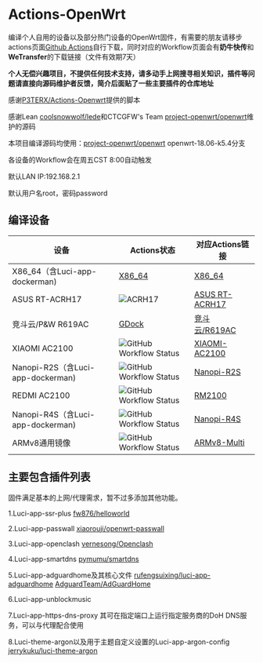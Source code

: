# Actions-OpenWrt
编译个人自用的设备以及部分热门设备的OpenWrt固件，有需要的朋友请移步actions页面[Github Actions](https://github.com/stephensund/Openwrt-Actions/actions)自行下载，同时对应的Workflow页面会有**奶牛快传**和**WeTransfer**的下载链接（文件有效期7天）

**个人无偿兴趣项目，不提供任何技术支持，请多动手上网搜寻相关知识，插件等问题请直接向源码维护者反馈，简介后面贴了一些主要插件的仓库地址**

感谢[P3TERX/Actions-Openwrt](https://github.com/P3TERX/Actions-OpenWrt)提供的脚本

感谢Lean [coolsnowwolf/lede](https://github.com/coolsnowwolf/lede)和CTCGFW's Team [project-openwrt/openwrt](https://github.com/project-openwrt/openwrt)维护的源码

本项目编译源码均使用：[project-openwrt/openwrt](https://github.com/project-openwrt/openwrt) openwrt-18.06-k5.4分支

各设备的Workflow会在周五CST 8:00自动触发

默认LAN IP:192.168.2.1

默认用户名root，密码password

## 编译设备
|   设备   |  Actions状态  |  对应Actions链接  |
|  ----  |  ----  |  ----  |
|  X86_64（含Luci-app-dockerman)  | [X86_64](https://img.shields.io/github/workflow/status/stephensund/Actions-OpenWrt/X86_64-Openwrt?style=flat-square) |  [X86_64](https://github.com/stephensund/Actions-OpenWrt/actions?query=workflow%3AX86_64-Openwrt)  |
|  ASUS RT-ACRH17  | ![ACRH17](https://img.shields.io/github/workflow/status/stephensund/Actions-OpenWrt/ACRH17-Openwrt?style=flat-square) |  [ASUS RT-ACRH17](https://github.com/stephensund/Actions-OpenWrt/actions?query=workflow%3AACRH17-Openwrt)  |
|  竞斗云/P&W R619AC  |  [GDock](https://img.shields.io/github/workflow/status/stephensund/Actions-OpenWrt/GDock-OpenWrt?style=flat-square)  |  [竞斗云/R619AC](https://github.com/stephensund/Actions-OpenWrt/actions?query=workflow%3AGDock-OpenWrt)  |
|  XIAOMI AC2100  |  <img alt="GitHub Workflow Status" src="https://img.shields.io/github/workflow/status/stephensund/Actions-OpenWrt/XIAOMI-AC2100-Openwrt?style=flat-square">  |  [XIAOMI-AC2100](https://github.com/stephensund/Actions-OpenWrt/actions?query=workflow%3AXIAOMI-AC2100-Openwrt)  |
|  Nanopi-R2S（含Luci-app-dockerman)  |  <img alt="GitHub Workflow Status" src="https://img.shields.io/github/workflow/status/stephensund/Actions-OpenWrt/Nanopi-R2S-Openwrt?style=flat-square">  |  [Nanopi-R2S](https://github.com/stephensund/Actions-OpenWrt/actions?query=workflow%3ANanopi-R2S-Openwrt)  |
|  REDMI AC2100  |  <img alt="GitHub Workflow Status" src="https://img.shields.io/github/workflow/status/stephensund/Actions-OpenWrt/REDMI-AC2100-Openwrt?style=flat-square">  |  [RM2100](https://github.com/stephensund/Actions-OpenWrt/actions?query=workflow%3AREDMI-AC2100-Openwrt)  |
|  Nanopi-R4S（含Luci-app-dockerman)  |  <img alt="GitHub Workflow Status" src="https://img.shields.io/github/workflow/status/stephensund/Actions-OpenWrt/Nanopi-R4S-Openwrt?style=flat-square">  |  [Nanopi-R4S](https://github.com/stephensund/Actions-OpenWrt/actions?query=workflow%3ANanopi-R4S-Openwrt)  |
|  ARMv8通用镜像  |  <img alt="GitHub Workflow Status" src="https://img.shields.io/github/workflow/status/stephensund/Actions-OpenWrt/ARMv8-Multiplatform?style=flat-square">  |  [ARMv8-Multi](https://github.com/stephensund/Actions-OpenWrt/actions?query=workflow%3AARMv8-Multiplatform)  |

## 主要包含插件列表
固件满足基本的上网/代理需求，暂不过多添加其他功能。

1.Luci-app-ssr-plus [fw876/helloworld](https://github.com/fw876/helloworld)

2.Luci-app-passwall [xiaorouji/openwrt-passwall](https://github.com/xiaorouji/openwrt-passwall)

3.Luci-app-openclash [vernesong/Openclash](https://github.com/vernesong/OpenClash)

4.Luci-app-smartdns [pymumu/smartdns](https://github.com/pymumu/smartdns)

5.Luci-app-adguardhome及其核心文件 [rufengsuixing/luci-app-adguardhome](https://github.com/rufengsuixing/luci-app-adguardhome) [AdguardTeam/AdGuardHome](https://github.com/AdguardTeam/AdGuardHome)

6.Luci-app-unblockmusic

7.Luci-app-https-dns-proxy 其可在指定端口上运行指定服务商的DoH DNS服务，可以与代理配合使用

8.Luci-theme-argon以及用于主题自定义设置的Luci-app-argon-config [jerrykuku/luci-theme-argon](https://github.com/jerrykuku/luci-theme-argon)

